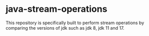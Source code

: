 # java-stream-operations
This repository is specifically built to perform stream operations by comparing the versions of jdk such as jdk 8, jdk 11 and 17.
